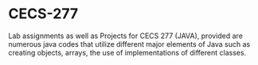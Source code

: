 # CECS-277
Lab assignments as well as Projects for CECS 277 (JAVA), provided are numerous java codes that utilize different major elements of Java such as creating objects, 
arrays, the use of implementations of different classes.
